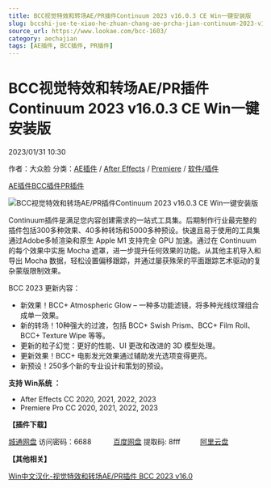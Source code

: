 ```yaml
---
title: BCC视觉特效和转场AE/PR插件Continuum 2023 v16.0.3 CE Win一键安装版
slug: bccshi-jue-te-xiao-he-zhuan-chang-ae-prcha-jian-continuum-2023-v16-0-3-ce-winyi-jian-an-zhuang-ban
source_url: https://www.lookae.com/bcc-1603/
category: aechajian
tags: [AE插件, BCC插件, PR插件]
---
```

# BCC视觉特效和转场AE/PR插件Continuum 2023 v16.0.3 CE Win一键安装版

2023/01/31 10:30

作者：大众脸
分类：[AE插件](https://www.lookae.com/after-effects/aechajian/) / [After Effects](https://www.lookae.com/after-effects/) / [Premiere](https://www.lookae.com/qitarjcj/premierezy/) / [软件/插件](https://www.lookae.com/qitarjcj/)

[AE插件](https://www.lookae.com/tag/ae%e6%8f%92%e4%bb%b6/)[BCC插件](https://www.lookae.com/tag/bcc%e6%8f%92%e4%bb%b6/)[PR插件](https://www.lookae.com/tag/pr%e6%8f%92%e4%bb%b6/)

![BCC视觉特效和转场AE/PR插件Continuum 2023 v16.0.3 CE Win一键安装版](https://www.lookae.com/wp-content/uploads/2022/10/BCC-2023.jpg "BCC视觉特效和转场AE/PR插件Continuum 2023 v16.0.3 CE Win一键安装版-LookAE.com")

Continuum插件是满足您内容创建需求的一站式工具集。后期制作行业最完整的插件包括300多种效果、40多种转场和5000多种预设。快速且易于使用的工具集通过Adob​​e多帧渲染和原生 Apple M1 支持完全 GPU 加速。通过在 Continuum 的每个效果中实施 Mocha 遮罩，进一步提升任何效果的功能。从其他主机导入和导出 Mocha 数据，轻松设置偏移跟踪，并通过屡获殊荣的平面跟踪艺术驱动的复杂蒙版限制效果。

BCC 2023 更新内容：

* 新效果！BCC+ Atmospheric Glow – 一种多功能滤镜，将多种光线纹理组合成单一效果。
* 新的转场！10种强大的过渡，包括 BCC+ Swish Prism、BCC+ Film Roll、BCC+ Texture Wipe 等等。
* 更新的粒子幻觉：更好的性能、UI 更改和改进的 3D 模型处理。
* 更新效果！BCC+ 电影发光效果通过辅助发光选项变得更亮。
* 新预设！250多个新的专业设计和策划的预设。

**支持 Win系统 ：**

* After Effects CC 2020, 2021, 2022, 2023
* Premiere Pro CC 2020, 2021, 2022, 2023

**【插件下载】**

[城通网盘](https://url70.ctfile.com/f/2827370-793311726-d8a24d?p=4431) 访问密码：6688           [百度网盘](https://pan.baidu.com/s/1AmaB1JiUx2XCtKL5OaM_aA?pwd=8fff) 提取码: 8fff          [阿里云盘](https://www.aliyundrive.com/s/eX9EwTnkcwV)

**【其他相关】**

[Win中文汉化-视觉特效和转场AE/PR插件 BCC 2023 v16.0](https://www.lookae.com/bcc-2021-ch/)
